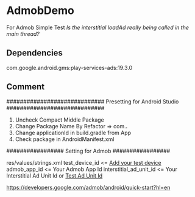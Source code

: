 # AdmobDemo

For Admob Simple Test
*Is the interstitial loadAd really being called in the main thread?*

## Dependencies

com.google.android.gms:play-services-ads:19.3.0

## Comment

#############################
Presetting for Android Studio
#############################

1. Uncheck Compact Middle Package
2. Change Package Name By Refactor => com.***.***
3. Change applicationId in build.gradle from App
4. Check package in AndroidManifest.xml

#################
Setting for Admob
#################

res/values/strings.xml
test_device_id <= [Add your test device](https://developers.google.com/admob/android/test-ads#add_your_test_device)
admob_app_id <= Your Admob App Id
interstitial_ad_unit_id <= Your Interstitial Ad Unit Id or [Test Ad Unit Id](https://developers.google.com/admob/android/test-ads#sample_ad_units)

https://developers.google.com/admob/android/quick-start?hl=en
